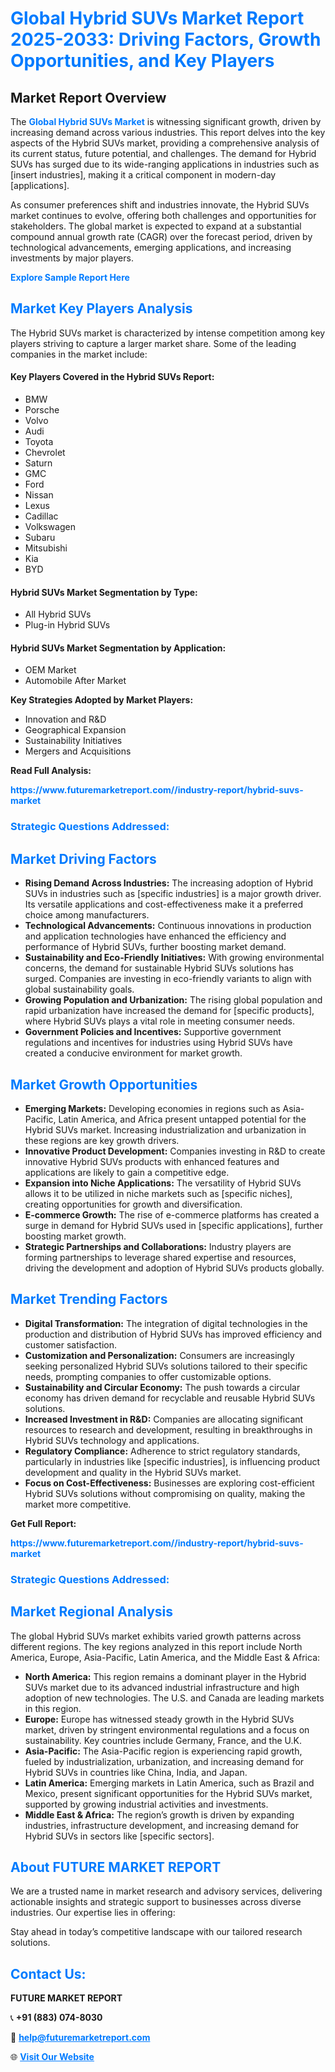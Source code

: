 <h1 style="color: #007BFF;">Global Hybrid SUVs Market Report 2025-2033: Driving Factors, Growth Opportunities, and Key Players</h1>

<section id="overview">
<h2>Market Report Overview</h2>
<p>The <a href="https://www.futuremarketreport.com//industry-report/hybrid-suvs-market" style="color: #007BFF; text-decoration: none;"><strong>Global Hybrid SUVs Market</strong></a> is witnessing significant growth, driven by increasing demand across various industries. This report delves into the key aspects of the Hybrid SUVs market, providing a comprehensive analysis of its current status, future potential, and challenges. The demand for Hybrid SUVs has surged due to its wide-ranging applications in industries such as [insert industries], making it a critical component in modern-day [applications].</p>
<p>As consumer preferences shift and industries innovate, the Hybrid SUVs market continues to evolve, offering both challenges and opportunities for stakeholders. The global market is expected to expand at a substantial compound annual growth rate (CAGR) over the forecast period, driven by technological advancements, emerging applications, and increasing investments by major players.</p>
</section>

<section id="overview">
<p><a href="https://www.futuremarketreport.com//request-sample/reportId=57334" style="color: #007BFF; text-decoration: none;"><strong>Explore Sample Report Here</strong></a></p>
</section>

<section id="key-players">
<h2 style="color: #007BFF;">Market Key Players Analysis</h2>
<p>The Hybrid SUVs market is characterized by intense competition among key players striving to capture a larger market share. Some of the leading companies in the market include:</p>
<h4>Key Players Covered in the Hybrid SUVs Report:</h4>
<ul><li>BMW</li><li>Porsche</li><li>Volvo</li><li>Audi</li><li>Toyota</li><li>Chevrolet</li><li>Saturn</li><li>GMC</li><li>Ford</li><li>Nissan</li><li>Lexus</li><li>Cadillac</li><li>Volkswagen</li><li>Subaru</li><li>Mitsubishi</li><li>Kia</li><li>BYD</li></ul>
<h4>Hybrid SUVs Market Segmentation by Type:</h4>
<ul><li>All Hybrid SUVs</li><li>Plug-in Hybrid SUVs</li></ul>

<h4>Hybrid SUVs Market Segmentation by Application:</h4>
<ul><li>OEM Market</li><li>Automobile After Market</li></ul>
<p><strong>Key Strategies Adopted by Market Players:</strong></p>
<ul>
<li>Innovation and R&D</li>
<li>Geographical Expansion</li>
<li>Sustainability Initiatives</li>
<li>Mergers and Acquisitions</li>
</ul>
</section>

<section>
<p><strong>Read Full Analysis: </strong></p><a href="https://www.futuremarketreport.com//industry-report/hybrid-suvs-market" style="color: #007BFF; text-decoration: none;"><strong>https://www.futuremarketreport.com//industry-report/hybrid-suvs-market</strong></a>
<h3 style="color: #007BFF;">Strategic Questions Addressed:</h3>
</section>

<section id="driving-factors">
<h2 style="color: #007BFF;">Market Driving Factors</h2>
<ul>
<li><strong>Rising Demand Across Industries:</strong> The increasing adoption of Hybrid SUVs in industries such as [specific industries] is a major growth driver. Its versatile applications and cost-effectiveness make it a preferred choice among manufacturers.</li>
<li><strong>Technological Advancements:</strong> Continuous innovations in production and application technologies have enhanced the efficiency and performance of Hybrid SUVs, further boosting market demand.</li>
<li><strong>Sustainability and Eco-Friendly Initiatives:</strong> With growing environmental concerns, the demand for sustainable Hybrid SUVs solutions has surged. Companies are investing in eco-friendly variants to align with global sustainability goals.</li>
<li><strong>Growing Population and Urbanization:</strong> The rising global population and rapid urbanization have increased the demand for [specific products], where Hybrid SUVs plays a vital role in meeting consumer needs.</li>
<li><strong>Government Policies and Incentives:</strong> Supportive government regulations and incentives for industries using Hybrid SUVs have created a conducive environment for market growth.</li>
</ul>
</section>

<section id="growth-opportunities">
<h2 style="color: #007BFF;">Market Growth Opportunities</h2>
<ul>
<li><strong>Emerging Markets:</strong> Developing economies in regions such as Asia-Pacific, Latin America, and Africa present untapped potential for the Hybrid SUVs market. Increasing industrialization and urbanization in these regions are key growth drivers.</li>
<li><strong>Innovative Product Development:</strong> Companies investing in R&D to create innovative Hybrid SUVs products with enhanced features and applications are likely to gain a competitive edge.</li>
<li><strong>Expansion into Niche Applications:</strong> The versatility of Hybrid SUVs allows it to be utilized in niche markets such as [specific niches], creating opportunities for growth and diversification.</li>
<li><strong>E-commerce Growth:</strong> The rise of e-commerce platforms has created a surge in demand for Hybrid SUVs used in [specific applications], further boosting market growth.</li>
<li><strong>Strategic Partnerships and Collaborations:</strong> Industry players are forming partnerships to leverage shared expertise and resources, driving the development and adoption of Hybrid SUVs products globally.</li>
</ul>
</section>

<section id="trending-factors">
<h2 style="color: #007BFF;">Market Trending Factors</h2>
<ul>
<li><strong>Digital Transformation:</strong> The integration of digital technologies in the production and distribution of Hybrid SUVs has improved efficiency and customer satisfaction.</li>
<li><strong>Customization and Personalization:</strong> Consumers are increasingly seeking personalized Hybrid SUVs solutions tailored to their specific needs, prompting companies to offer customizable options.</li>
<li><strong>Sustainability and Circular Economy:</strong> The push towards a circular economy has driven demand for recyclable and reusable Hybrid SUVs solutions.</li>
<li><strong>Increased Investment in R&D:</strong> Companies are allocating significant resources to research and development, resulting in breakthroughs in Hybrid SUVs technology and applications.</li>
<li><strong>Regulatory Compliance:</strong> Adherence to strict regulatory standards, particularly in industries like [specific industries], is influencing product development and quality in the Hybrid SUVs market.</li>
<li><strong>Focus on Cost-Effectiveness:</strong> Businesses are exploring cost-efficient Hybrid SUVs solutions without compromising on quality, making the market more competitive.</li>
</ul>
</section>

<section>
<p><strong>Get Full Report: </strong></p><a href="https://www.futuremarketreport.com//industry-report/hybrid-suvs-market" style="color: #007BFF; text-decoration: none;"><strong>https://www.futuremarketreport.com//industry-report/hybrid-suvs-market</strong></a>
<h3 style="color: #007BFF;">Strategic Questions Addressed:</h3>
</section>


<section id="regional-analysis">
<h2 style="color: #007BFF;">Market Regional Analysis</h2>
<p>The global Hybrid SUVs market exhibits varied growth patterns across different regions. The key regions analyzed in this report include North America, Europe, Asia-Pacific, Latin America, and the Middle East & Africa:</p>
<ul>
<li><strong>North America:</strong> This region remains a dominant player in the Hybrid SUVs market due to its advanced industrial infrastructure and high adoption of new technologies. The U.S. and Canada are leading markets in this region.</li>
<li><strong>Europe:</strong> Europe has witnessed steady growth in the Hybrid SUVs market, driven by stringent environmental regulations and a focus on sustainability. Key countries include Germany, France, and the U.K.</li>
<li><strong>Asia-Pacific:</strong> The Asia-Pacific region is experiencing rapid growth, fueled by industrialization, urbanization, and increasing demand for Hybrid SUVs in countries like China, India, and Japan.</li>
<li><strong>Latin America:</strong> Emerging markets in Latin America, such as Brazil and Mexico, present significant opportunities for the Hybrid SUVs market, supported by growing industrial activities and investments.</li>
<li><strong>Middle East & Africa:</strong> The region’s growth is driven by expanding industries, infrastructure development, and increasing demand for Hybrid SUVs in sectors like [specific sectors].</li>
</ul>
</section>

<footer>
<h2 style="color: #007BFF;">About FUTURE MARKET REPORT</h2>
<p>We are a trusted name in market research and advisory services, delivering actionable insights and strategic support to businesses across diverse industries. Our expertise lies in offering:</p>

<p>Stay ahead in today’s competitive landscape with our tailored research solutions.</p>

<h2 style="color: #007BFF;">Contact Us:</h2>
<p><strong>FUTURE MARKET REPORT</strong></p>
<p>📞 <strong>+91 (883) 074-8030</strong></p>
<p>📧 <strong><a href="mailto:help@futuremarketreport.com" style="color: #007BFF;">help@futuremarketreport.com</a></strong></p>
<p>🌐 <strong><a href="https://www.futuremarketreport.com/" style="color: #007BFF;">Visit Our Website</a></strong></p>
</footer>